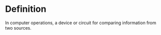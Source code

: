 # Definition

In computer operations, a device or circuit for comparing information
from two sources.
